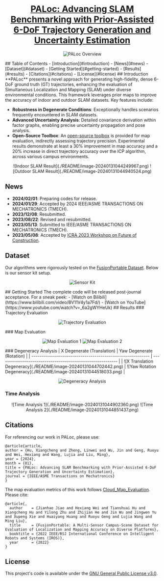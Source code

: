 <div id="top" align="center">

# [PALoc: Advancing SLAM Benchmarking with Prior-Assisted 6-DoF Trajectory Generation and Uncertainty Estimation](https://www.researchgate.net/publication/377778512_PALoc_Advancing_SLAM_Benchmarking_with_Prior-Assisted_6-DoF_Trajectory_Generation_and_Uncertainty_Estimation)
![PALoc Overview](./README/image-20230702133158290.png)
</div>
## Table of Contents
- [Introduction](#introduction)
- [News](#news)
- [Dataset](#dataset)
- [Getting Started](#getting-started)
- [Results](#results)
- [Citations](#citations)
- [License](#license)
## Introduction
**PALoc** presents a novel approach for generating high-fidelity, dense 6-DoF ground truth (GT) trajectories, enhancing the evaluation of Simultaneous Localization and Mapping (SLAM) under diverse environmental conditions. This framework leverages prior maps to improve the accuracy of indoor and outdoor SLAM datasets. Key features include:

- **Robustness in Degenerate  Conditions**: Exceptionally handles scenarios frequently encountered in SLAM datasets.
- **Advanced Uncertainty Analysis**: Detailed covariance derivation within factor graphs, enabling precise uncertainty propagation and pose analysis.
- **Open-Source Toolbox**: An [open-source toolbox](https://github.com/JokerJohn/Cloud_Map_Evaluation) is provided for map evaluation, indirectly assessing trajectory precision.
Experimental results demonstrate at least a 30% improvement in map accuracy and a 20% increase in direct trajectory accuracy over the ICP algorithm, across various campus environments.
<div align="center">
![Indoor SLAM Result](./README/image-20240131044249967.png)
![Outdoor SLAM Result](./README/image-20240131044940524.png)
</div>

## News

- **2024/02/01**: Preparing codes for release.
- **2024/01/29**: Accepted by 2024 IEEE/ASME TRANSACTIONS ON MECHATRONICS (TMECH).
- **2023/12/08**: Resubmitted.
- **2023/08/22**: Revised and resubmitted.
- **2023/05/13**: Submitted to IEEE/ASME TRANSACTIONS ON MECHATRONICS (TMECH).
- **2023/05/08**: Accepted by [ICRA 2023 Workshop on Future of Construction](https://construction-robots.github.io/#).
## Dataset
Our algorithms were rigorously tested on the [FusionPortable Dataset](https://ram-lab.com/file/site/fusionportable/dataset/fusionportable/). Below is our sensor kit setup.
<div align="center">

![Sensor Kit](./README/image-20230702135628428.png)
</div>
## Getting Started
The complete code will be released post-journal acceptance. For a sneak peek:
- [Watch on Bilibili](https://www.bilibili.com/video/BV11V4y1a7Fd/)
- [Watch on YouTube](https://www.youtube.com/watch?v=_6a2gWYHeUk)
## Results
### Trajectory Evaluation
<div align="center">

![Trajectory Evaluation](./README/image-20240131044609655.png)
</div>
### Map Evaluation
<div align="center">

![Map Evaluation 1](./README/image-20240131044537891.png)
![Map Evaluation 2](./README/image-20240131044423905.png)
</div>
### Degeneracy Analysis
| X Degenerate (Translation)                                   | Yaw Degenerate (Rotation)                                    |
| ------------------------------------------------------------ | ------------------------------------------------------------ |
| ![X Translation Degeneracy](./README/image-20240131044702442.png) | ![Yaw Rotation Degeneracy](./README/image-20240131044518033.png) |
<div align="center">

![Degeneracy Analysis](./README/image-20240131044808306.png)
</div>

### Time Analysis

<div align="center">
![Time Analysis 1](./README/image-20240131044902360.png)
![Time Analysis 2](./README/image-20240131044851437.png)
</div>

## Citations
For referencing our work in PALoc, please use:
```
@article{article,
author = {Hu, Xiangcheng and Zheng, Linwei and Wu, Jin and Geng, Ruoyu and Wei, Hexiang and Wang, Lujia and Liu, Ming},
year = {2024},
month = {01},
title = {PALoc: Advancing SLAM Benchmarking with Prior-Assisted 6-DoF Trajectory Generation and Uncertainty Estimation},
journal = {IEEE/ASME Transactions on Mechatronics}
}
```
The map evaluation metrics of this work follows [Cloud_Map_Evaluation](https://github.com/JokerJohn/Cloud_Map_Evaluation). Please cite:
```
@article{,
  author    = {Jianhao Jiao and Hexiang Wei and Tianshuai Hu and Xiangcheng Hu and Yilong Zhu and Zhijian He and Jin Wu and Jingwen Yu and Xupeng Xie and Huaiyang Huang and Ruoyu Geng and Lujia Wang and Ming Liu},
  title     = {FusionPortable: A Multi-Sensor Campus-Scene Dataset for Evaluation of Localization and Mapping Accuracy on Diverse Platforms},
  booktitle = {2022 IEEE/RSJ International Conference on Intelligent Robots and Systems (IROS)},
  year      = {2022}
}
```

## License

This project's code is available under the [GNU General Public License v3.0](./LICENSE).
